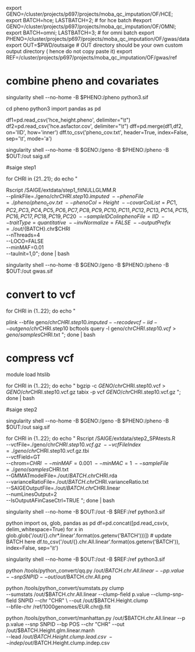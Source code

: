 export GENO=/cluster/projects/p697/projects/moba_qc_imputation/OF/HCE; export BATCH=hce; LASTBATCH=2;    # for hce batch
#export GENO=/cluster/projects/p697/projects/moba_qc_imputation/OF/OMNI; export BATCH=omni; LASTBATCH=3;  # for omni batch
export PHENO=/cluster/projects/p697/projects/moba_qc_imputation/OF/gwas/data
export OUT=$PWD/outsaige   # OUT directory should be your own custom output directory ( hence do not copy paste it)
export REF=/cluster/projects/p697/projects/moba_qc_imputation/OF/gwas/ref


# combine pheno and covariates

singularity shell --no-home -B $PHENO:/pheno  python3.sif

cd pheno
python3
import pandas as pd


df1=pd.read_csv('hce_height.pheno', delimiter="\t")
df2=pd.read_csv('hce.asfactor.cov', delimiter="\t")
dff=pd.merge(df1,df2, on='IID', how='inner')
dff.to_csv('pheno_cov.txt', header=True, index=False, sep='\t', mode='a')


singularity shell --no-home -B $GENO:/geno -B $PHENO:/pheno -B $OUT:/out saig.sif


#saige step1

for CHRI in {21..21}; do echo "

Rscript /SAIGE/extdata/step1_fitNULLGLMM.R     \
        --plinkFile=./geno/chr$CHRI.step10.imputed \
        --phenoFile=./pheno/pheno_cov.txt \
        --phenoCol=Height \
        --covarColList=PC1,PC2,PC3,PC4,PC5,PC6,PC7,PC8,PC9,PC10,PC11,PC12,PC13,PC14,PC15,PC16,PC17,PC18,PC19,PC20  \
        --sampleIDColinphenoFile=IID \
        --traitType=quantitative       \
	      --invNormalize=FALSE	\
        --outputPrefix=./out/${BATCH}.chr$CHRI \
        --nThreads=4 \
        --LOCO=FALSE	\
        --minMAF=0.01 \
        --tauInit=1,0"; done | bash


singularity shell --no-home -B $GENO:/geno -B $PHENO:/pheno -B $OUT:/out gwas.sif




# convert to vcf

for CHRI in {1..22}; do echo "

plink --bfile geno/chr$CHRI.step10.imputed  --recode vcf-iid --out geno/chr$CHRI.step10
bcftools query -l geno/chr$CHRI.step10.vcf > geno/samples$CHRI.txt "; done | bash


# compress vcf

module load htslib

for CHRI in {1..22}; do echo "
bgzip -c $GENO/chr$CHRI.step10.vcf > $GENO/chr$CHRI.step10.vcf.gz
tabix -p vcf $GENO/chr$CHRI.step10.vcf.gz  "; done | bash


#saige step2

singularity shell --no-home -B $GENO:/geno -B $PHENO:/pheno -B $OUT:/out saig.sif



for CHRI in {1..22}; do echo "
        Rscript /SAIGE/extdata/step2_SPAtests.R        \
                --vcfFile=./geno/chr$CHRI.step10.vcf.gz \
                --vcfFileIndex=./geno/chr$CHRI.step10.vcf.gz.tbi \
                --vcfField=GT \
                --chrom=$CHRI \
                --minMAF=0.001 \
                --minMAC=1 \
                --sampleFile=./geno/samples$CHRI.txt \
                --GMMATmodelFile=./out/${BATCH}.chr$CHRI.rda \
                --varianceRatioFile=./out/${BATCH}.chr$CHRI.varianceRatio.txt \
                --SAIGEOutputFile=./out/${BATCH}.chr$CHRI.linear \
                --numLinesOutput=2 \
                --IsOutputAFinCaseCtrl=TRUE    "; done | bash



singularity shell --no-home -B $OUT:/out -B $REF:/ref python3.sif

python
import os, glob, pandas as pd
df=pd.concat([pd.read_csv(x, delim_whitespace=True) for x in glob.glob('/out/{}.chr*.linear'.format(os.getenv('BATCH')))])      # update BATCH here
df.to_csv('/out/{}.chr.All.linear'.format(os.getenv('BATCH')), index=False, sep='\t')

singularity shell --no-home -B $OUT:/out -B $REF:/ref python3.sif

python /tools/python_convert/qq.py /out/$BATCH.chr.All.linear --p p.value --snp SNPID  --out /out/$BATCH.chr.All.png



python /tools/python_convert/sumstats.py clump \
--sumstats  /out/$BATCH.chr.All.linear --clump-field p.value --clump-snp-field SNPID --chr "CHR" \
--out /out/$BATCH.Height.clump \
--bfile-chr /ref/1000genomes/EUR.chr@.filt

python /tools/python_convert/manhattan.py /out/$BATCH.chr.All.linear --p p.value --snp SNPID --bp POS --chr "CHR" --out /out/$BATCH.Height.glm.linear.manh \
--lead /out/$BATCH.Height.clump.lead.csv \
--indep /out/$BATCH.Height.clump.indep.csv
